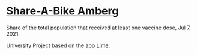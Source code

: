 # [Share-A-Bike Amberg](https://hanshar.github.io/Share-A-Bike-Amberg/)
Share of the total population that received at least one vaccine dose, Jul 7, 2021.

University Project based on the app [Lime](https://play.google.com/store/apps/details?id=com.limebike).
